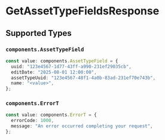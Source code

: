 # GetAssetTypeFieldsResponse


## Supported Types

### `components.AssetTypeField`

```typescript
const value: components.AssetTypeField = {
  uuid: "123e4567-1d77-43ff-a990-231ef29035cb",
  editDate: "2025-08-01 12:00:00",
  assetTypeUuid: "123e4567-48f1-4a0b-83ad-231ef70e743b",
  name: "<value>",
};
```

### `components.ErrorT`

```typescript
const value: components.ErrorT = {
  errorCode: 1000,
  message: "An error occurred completing your request",
};
```

